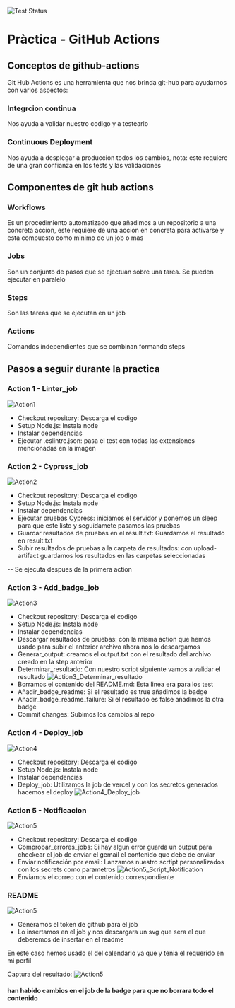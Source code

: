 ![Test Status](https://img.shields.io/badge/test-success-green)
#  Pràctica - GitHub Actions

## Conceptos de github-actions

Git Hub Actions es una herramienta que nos brinda git-hub para ayudarnos con varios aspectos:
### Integrcion continua
Nos ayuda a validar nuestro codigo y a testearlo

### Continuous Deployment
Nos ayuda a desplegar a produccion todos los cambios, nota: este requiere de una gran confianza en los tests y las validaciones

## Componentes de git hub actions

### Workflows
Es un procedimiento automatizado que añadimos a un repositorio a una concreta accion, este requiere de una accion en concreta para activarse y esta compuesto como minimo de un job o mas

### Jobs
Son un conjunto de pasos que se ejectuan sobre una tarea.
Se pueden ejecutar en paralelo

### Steps
Son las tareas que se ejecutan en un job

### Actions
Comandos independientes que se combinan formando steps

## Pasos a seguir durante la practica

### Action 1 - Linter_job
![Action1](./shared/img/Linter-job.png)

- Checkout repository: Descarga el codigo
- Setup Node.js: Instala node
- Instalar dependencias
- Ejecutar .eslintrc.json: pasa el test con todas las extensiones mencionadas en la imagen

### Action 2 - Cypress_job
![Action2](./shared/img/Cypress_Job.png)
- Checkout repository: Descarga el codigo
- Setup Node.js: Instala node
- Instalar dependencias
- Ejecutar pruebas Cypress: iniciamos el servidor y ponemos un sleep para que este listo y seguidamete pasamos las pruebas
- Guardar resultados de pruebas en el result.txt: Guardamos el resultado en result.txt
- Subir resultados de pruebas a la carpeta de resultados: con upload-artifact guardamos los resultados en las carpetas seleccionadas

-- Se ejecuta despues de la primera action 

### Action 3 - Add_badge_job
![Action3](./shared/img/Add_Badge_Job.png)
- Checkout repository: Descarga el codigo
- Setup Node.js: Instala node
- Instalar dependencias
-  Descargar resultados de pruebas: con la misma action que hemos usado para subir el anterior archivo ahora nos lo descargamos
- Generar_output: creamos el output.txt con el resultado del archivo creado en la step anterior
- Determinar_resultado: Con nuestro script siguiente vamos a validar el resultado
![Action3_Determinar_resultado ](./shared/img/Add_Badge_Job.png)
- Borramos el contenido del README.md: Esta linea era para los test
- Añadir_badge_readme: Si el resultado es true añadimos la badge
- Añadir_badge_readme_failure: Si el resultado es false añadimos la otra badge
- Commit changes: Subimos los cambios al repo
### Action 4 - Deploy_job
![Action4](./shared/img/Deploy_job.png)
- Checkout repository: Descarga el codigo
- Setup Node.js: Instala node
- Instalar dependencias
- Deploy_job: Utilizamos la job de vercel y con los secretos generados hacemos el deploy
![Action4_Deploy_job](./shared/img/vercel.png)

### Action 5 - Notificacion
![Action5](./shared/img/Notification_job.png)
- Checkout repository: Descarga el codigo
- Comprobar_errores_jobs: Si hay algun error guarda un output para checkear el job de enviar el gemail el contenido que debe de enviar
- Enviar notificación por email: Lanzamos nuestro scrtipt personalizados con los secrets como parametros
![Action5_Script_Notification](./shared/img/Script_Notification.png)
- Enviamos el correo con el contenido correspondiente

### README
![Action5](./shared/img/perfil.png)
- Generamos el token de github para el job
- Lo insertamos en el job y nos descargara un svg que sera el que deberemos de insertar en el readme

En este caso hemos usado el del calendario ya que y tenia el requerido en mi perfil

Captura del resultado:
![Action5](./shared/img/perfil_resultado.png)

#### han habido cambios en el job de la badge para que no borrara todo el contenido